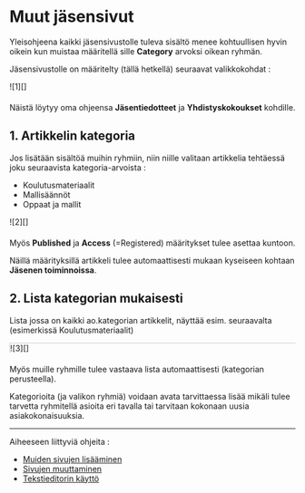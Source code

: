 # Muut jäsensivut

Yleisohjeena kaikki jäsensivustolle tuleva sisältö menee kohtuullisen hyvin oikein
kun muistaa määritellä sille __Category__ arvoksi oikean ryhmän.

Jäsensivustolle on määritelty (tällä hetkellä) seuraavat valikkokohdat :

<figure class="fig-n border" style="margin:0 0 20px 0">
![1][]
<figcaption></figcaption>
</figure>

Näistä löytyy oma ohjeensa __Jäsentiedotteet__ ja __Yhdistyskokoukset__ kohdille.


## 1. Artikkelin kategoria

Jos lisätään sisältöä muihin ryhmiin, niin niille valitaan artikkelia tehtäessä joku seuraavista kategoria-arvoista :

* Koulutusmateriaalit
* Mallisäännöt
* Oppaat ja mallit

<figure class="fig-n border" style="margin:0 0 20px 0">
![2][]
<figcaption></figcaption>
</figure>

Myös __Published__  ja __Access__ (=Registered) määritykset tulee asettaa kuntoon.

Näillä määrityksillä artikkeli tulee automaattisesti mukaan kyseiseen kohtaan __Jäsenen toiminnoissa__.


## 2. Lista kategorian mukaisesti

Lista jossa on kaikki ao.kategorian artikkelit, näyttää esim. seuraavalta (esimerkissä Koulutusmateriaalit)


<figure class="fig-n border" style="margin:0 0 20px 0; border-top:1px solid #CCC; border-left:1px solid #CCC;">
![3][]
<figcaption></figcaption>
</figure>

Myös muille ryhmille tulee vastaava lista automaattisesti (kategorian perusteella).

Kategorioita (ja valikon ryhmiä) voidaan avata tarvittaessa lisää mikäli tulee tarvetta ryhmitellä asioita 
eri tavalla tai tarvitaan kokonaan uusia asiakokonaisuuksia.

----

Aiheeseen liittyviä ohjeita :

- [Muiden sivujen lisääminen][12]
- [Sivujen muuttaminen][13]
- [Tekstieditorin käyttö][14]

 

[1]: kuvat/kuva180.png "Ruutumalli"
[2]: kuvat/kuva181.png "Ruutumalli"
[3]: kuvat/kuva182.png "Ruutumalli"
[12]: pages/sivujen-lisaaminen.md
[13]: pages/sivujen-muuttaminen.md
[14]: pages/tekstieditorin-kaytto.md



